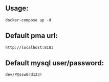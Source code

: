 ## Usage:
`docker-compose up -d`

##  Default pma url:
`http://localhost:8183`

## Default mysql user/password:
`dev/P@ssw0rd123!`
